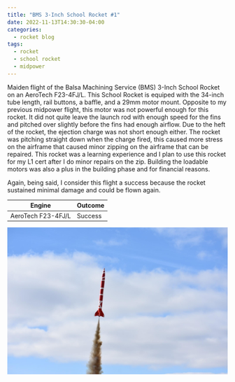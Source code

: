 ```yaml
---
title: "BMS 3-Inch School Rocket #1"
date: 2022-11-13T14:30:30-04:00
categories:
  - rocket blog
tags:
  - rocket
  - school rocket
  - midpower
---
```


Maiden flight of the Balsa Machining Service (BMS) 3-Inch School Rocket on an AeroTech F23-4FJ/L. This School Rocket is equiped with the 34-inch tube length, rail buttons, a baffle, and a 29mm motor mount. Opposite to my previous midpower flight, this motor was not powerful enough for this rocket. It did not quite leave the launch rod with enough speed for the fins and pitched over slightly before the fins had enough airflow. Due to the heft of the rocket, the ejection charge was not short enough either. The rocket was pitching straight down when the charge fired, this caused more stress on the airframe that caused minor zipping on the airframe that can be repaired. This rocket was a learning experience and I plan to use this rocket for my L1 cert after I do minor repairs on the zip. Building the loadable motors was also a plus in the building phase and for financial reasons. 

Again, being said, I consider this flight a success because the rocket sustained minimal damage and could be flown again. 

| Engine             | Outcome   |
| ------------------ | --------- |
| AeroTech F23-4FJ/L | Success   |

![BMS 3-Inch School Rocket #1](/assets/images/school1.jpeg)
